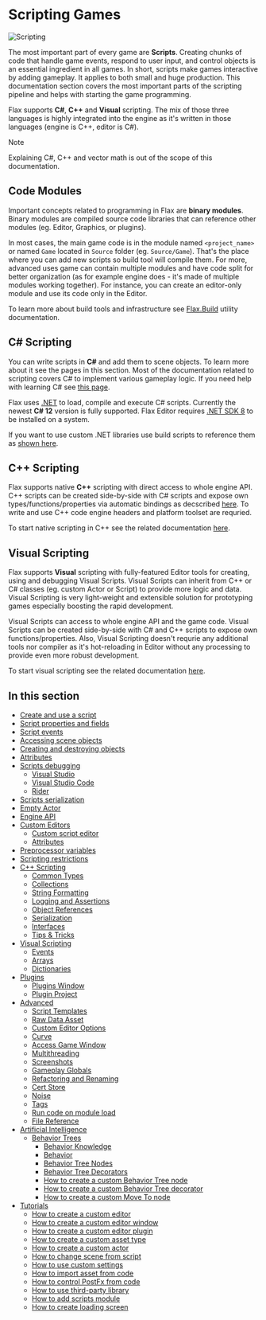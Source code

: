 # Scripting Games

![Scripting](media/title.jpg)

The most important part of every game are **Scripts**. Creating chunks of code that handle game events, respond to user input, and control objects is an essential ingredient in all games. In short, scripts make games interactive by adding gameplay. It applies to both small and huge production. This documentation section covers the most important parts of the scripting pipeline and helps with starting the game programming.

Flax supports **C#**, **C++** and **Visual** scripting. The mix of those three languages is highly integrated into the engine as it's written in those languages (engine is C++, editor is C#).

> [!Note]
> Explaining C#, C++ and vector math is out of the scope of this documentation.

## Code Modules

Important concepts related to programming in Flax are **binary modules**. Binary modules are compiled source code libraries that can reference other modules (eg. Editor, Graphics, or plugins).

In most cases, the main game code is in the module named `<project_name>` or named `Game` located in `Source` folder (eg. `Source/Game`). That's the place where you can add new scripts so build tool will compile them. For more, advanced uses game can contain multiple modules and have code split for better organization (as for example engine does - it's made of multiple modules working together). For instance, you can create an editor-only module and use its code only in the Editor.

To learn more about build tools and infrastructure see [Flax.Build](../editor/flax-build/index.md) utility documentation.

## C# Scripting

You can write scripts in **C#** and add them to scene objects. To learn more about it see the pages in this section. Most of the documentation related to scripting covers C# to implement various gameplay logic. If you need help with learning C# see [this page](http://www.letmegooglethat.com/?q=C%23+tutorial).

Flax uses [.NET](https://dotnet.microsoft.com/en-us) to load, compile and execute C# scripts.
Currently the newest **C# 12** version is fully supported. Flax Editor requires [.NET SDK 8](https://dotnet.microsoft.com/en-us/download/dotnet/8.0) to be installed on a system.

If you want to use custom .NET libraries use build scripts to reference them as [shown here](tutorials/use-third-party-library.md).

## C++ Scripting

Flax supports native **C++** scripting with direct access to whole engine API. C++ scripts can be created side-by-side with C# scripts and expose own types/functions/properties via automatic bindings as decscribed [here](../editor/flax-build/api-tags.md). To write and use C\+\+ code engine headers and platform toolset are requried.

To start native scripting in C\+\+ see the related documentation [here](cpp/index.md).

## Visual Scripting

Flax supports **Visual** scripting with fully-featured Editor tools for creating, using and debugging Visual Scripts. Visual Scripts can inherit from C++ or C# classes (eg. custom Actor or Script) to provide more logic and data. Visual Scripting is very light-weight and extensible solution for prototyping games especially boosting the rapid development.

Visual Scripts can access to whole engine API and the game code. Visual Scripts can be created side-by-side with C# and C++ scripts to expose own functions/properties. Also, Visual Scripting doesn't requrie any additional tools nor compiler as it's hot-reloading in Editor without any processing to provide even more robust development.

To start visual scripting see the related documentation [here](visual/index.md).

## In this section

* [Create and use a script](new-script.md)
* [Script properties and fields](properties.md)
* [Script events](events.md)
* [Accessing scene objects](scene-objects.md)
* [Creating and destroying objects](objects-lifetime.md)
* [Attributes](attributes.md)
* [Scripts debugging](debugging/index.md)
  * [Visual Studio](debugging/visual-studio.md)
  * [Visual Studio Code](debugging/visual-studio-code.md)
  * [Rider](debugging/rider.md)
* [Scripts serialization](serialization/index.md)
* [Empty Actor](empty-actor.md)
* [Engine API](engine-api.md)
* [Custom Editors](custom-editors/index.md)
  * [Custom script editor](tutorials/custom-editor.md)
  * [Attributes](custom-editors/attributes.md)
* [Preprocessor variables](preprocessor.md)
* [Scripting restrictions](restrictions.md)
* [C++ Scripting](cpp/index.md)
  * [Common Types](cpp/common-types.md)
  * [Collections](cpp/collections.md)
  * [String Formatting](cpp/string-formatting.md)
  * [Logging and Assertions](cpp/logging-assertions.md)
  * [Object References](cpp/object-references.md)
  * [Serialization](cpp/serialization.md)
  * [Interfaces](cpp/interfaces.md)
  * [Tips & Tricks](cpp/tips-tricks.md)
* [Visual Scripting](visual/index.md)
  * [Events](visual/events.md)
  * [Arrays](visual/arrays.md)
  * [Dictionaries](visual/dictionaries.md)
* [Plugins](plugins/index.md)
  * [Plugins Window](plugins/plugins-window.md)
  * [Plugin Project](plugins/plugin-project.md)
* [Advanced](advanced/index.md)
  * [Script Templates](advanced/templates.md)
  * [Raw Data Asset](advanced/raw-data-asset.md)
  * [Custom Editor Options](advanced/custom-editor-options.md)
  * [Curve](advanced/curve.md)
  * [Access Game Window](advanced/access-game-window.md)
  * [Multithreading](advanced/multithreading.md)
  * [Screenshots](advanced/screenshots.md)
  * [Gameplay Globals](advanced/gameplay-globals.md)
  * [Refactoring and Renaming](advanced/refactoring-renaming.md)
  * [Cert Store](advanced/cert-store.md)
  * [Noise](advanced/noise.md)
  * [Tags](advanced/tags.md)
  * [Run code on module load](advanced/code-on-load.md)
  * [File Reference](advanced/file-reference.md)
* [Artificial Intelligence](ai/index.md)
  * [Behavior Trees](ai/behavior-trees/index.md)
    * [Behavior Knowledge](ai/behavior-trees/knowledge.md)
    * [Behavior](ai/behavior-trees/behavior.md)
    * [Behavior Tree Nodes](ai/behavior-trees/nodes.md)
    * [Behavior Tree Decorators](ai/behavior-trees/decorators.md)
    * [How to create a custom Behavior Tree node](ai/behavior-trees/custom-node.md)
    * [How to create a custom Behavior Tree decorator](ai/behavior-trees/custom-decorator.md)
    * [How to create a custom Move To node](ai/behavior-trees/custom-move-to.md)
* [Tutorials](tutorials/index.md)
  * [How to create a custom editor](tutorials/custom-editor.md)
  * [How to create a custom editor window](tutorials/custom-window.md)
  * [How to create a custom editor plugin](tutorials/custom-plugin.md)
  * [How to create a custom asset type](tutorials/custom-asset.md)
  * [How to create a custom actor](tutorials/custom-actor.md)
  * [How to change scene from script](tutorials/change-scene.md)
  * [How to use custom settings](tutorials/custom-settings.md)
  * [How to import asset from code](tutorials/import-asset-from-code.md)
  * [How to control PostFx from code](tutorials/control-postfx-from-code.md)
  * [How to use third-party library](tutorials/use-third-party-library.md)
  * [How to add scripts module](tutorials/add-scripts-module.md)
  * [How to create loading screen](tutorials/loading-screen.md)
